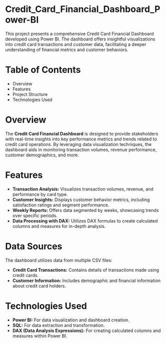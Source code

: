 # Credit_Card_Financial_Dashboard_Power-BI
This project presents a comprehensive Credit Card Financial Dashboard developed using Power BI. The dashboard offers insightful visualizations into credit card transactions and customer data, facilitating a deeper understanding of financial metrics and customer behaviors.

# Table of Contents
* Overview <br />
* Features <br />
* Project Structure <br />
* Technologies Used <br />

# Overview
The **Credit Card Financial Dashboard** is designed to provide stakeholders with real-time insights into key performance metrics and trends related to credit card operations. By leveraging data visualization techniques, the dashboard aids in monitoring transaction volumes, revenue performance, customer demographics, and more.

# Features
* **Transaction Analysis:** Visualizes transaction volumes, revenue, and performance by card type. <br />
* **Customer Insights:** Displays customer behavior metrics, including satisfaction ratings and segment performance. <br />
* **Weekly Reports:** Offers data segmented by weeks, showcasing trends over specific periods. <br />
* **Data Processing with DAX:** Utilizes DAX formulas to create calculated columns and measures for in-depth analysis. <br />

# Data Sources
The dashboard utilizes data from multiple CSV files: <br />

* **Credit Card Transactions:** Contains details of transactions made using credit cards. <br />
* **Customer Information:** Includes demographic and financial information about credit card holders. <br />

# Technologies Used
* **Power BI:** For data visualization and dashboard creation.<br />
* **SQL:** For data extraction and transformation.<br />
* **DAX (Data Analysis Expressions):** For creating calculated columns and measures within Power BI.<br />

